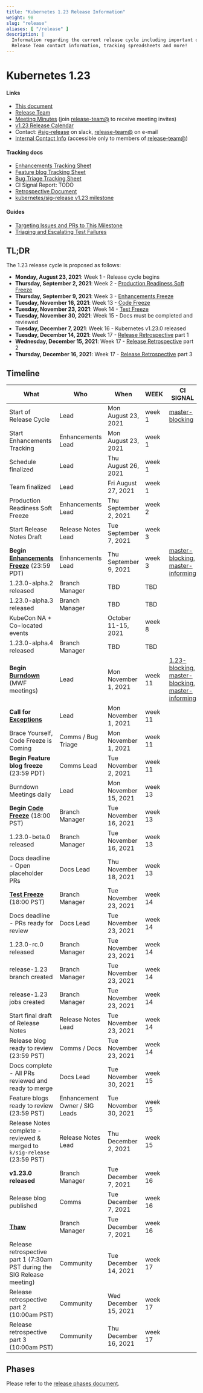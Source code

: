 ```yaml
---
title: "Kubernetes 1.23 Release Information"
weight: 98
slug: "release"
aliases: [ "/release" ]
description: |
  Information regarding the current release cycle including important dates,
  Release Team contact information, tracking spreadsheets and more!
---
```


# Kubernetes 1.23

#### Links

* [This document](https://git.k8s.io/sig-release/releases/release-1.23/README.md)
* [Release Team](https://github.com/kubernetes/sig-release/blob/master/releases/release-1.23/release-team.md)
* [Meeting Minutes](http://bit.ly/k8s123-releasemtg) (join [release-team@] to receive meeting invites)
* [v1.23 Release Calendar][k8s123-calendar]
* Contact: [#sig-release] on slack, [release-team@] on e-mail
* [Internal Contact Info] (accessible only to members of [release-team@])

#### Tracking docs

* [Enhancements Tracking Sheet](https://bit.ly/k8s123-enhancements)
* [Feature blog Tracking Sheet](TBD)
* [Bug Triage Tracking Sheet](TBD)
* CI Signal Report: TODO
* [Retrospective Document][Retrospective Document]
* [kubernetes/sig-release v1.23 milestone](https://github.com/kubernetes/kubernetes/milestone/56)

#### Guides

* [Targeting Issues and PRs to This Milestone](https://git.k8s.io/community/contributors/devel/sig-release/release.md)
* [Triaging and Escalating Test Failures](https://git.k8s.io/community/contributors/devel/sig-testing/testing.md#troubleshooting-a-failure)

## TL;DR

The 1.23 release cycle is proposed as follows:

- **Monday, August 23, 2021**: Week 1 - Release cycle begins
- **Thursday, September 2, 2021**: Week 2 - [Production Readiness Soft Freeze](https://groups.google.com/g/kubernetes-sig-architecture/c/a6_y81N49aQ)
- **Thursday, September 9, 2021**: Week 3 - [Enhancements Freeze](../release_phases.md#enhancements-freeze)
- **Tuesday, November 16, 2021**: Week 13 - [Code Freeze](../release_phases.md#code-freeze)
- **Tuesday, November 23, 2021**: Week 14 - [Test Freeze](../release_phases.md#test-freeze)
- **Tuesday, November 30, 2021**: Week 15 - Docs must be completed and reviewed
- **Tuesday, December 7, 2021**: Week 16 - Kubernetes v1.23.0 released
- **Tuesday, December 14, 2021**: Week 17 - [Release Retrospective][Retrospective Document] part 1
- **Wednesday, December 15, 2021**: Week 17 - [Release Retrospective][Retrospective Document] part 2
- **Thursday, December 16, 2021**: Week 17 - [Release Retrospective][Retrospective Document] part 3

## Timeline

| **What** | **Who** | **When** | **WEEK** | **CI SIGNAL** |
|---|---|-------|---|---|
| Start of Release Cycle | Lead | Mon August 23, 2021 | week 1 | [master-blocking] |
| Start Enhancements Tracking | Enhancements Lead | Mon August 23, 2021| week 1 | |
| Schedule finalized | Lead | Thu August 26, 2021 | week 1 | |
| Team finalized | Lead | Fri August 27, 2021 | week 1 | |
| Production Readiness Soft Freeze | Enhancements Lead | Thu September 2, 2021 | week 2 | |
| Start Release Notes Draft | Release Notes Lead | Tue September 7, 2021 | week 3 | |
| **Begin [Enhancements Freeze]** (23:59 PDT) | Enhancements Lead | Thu September 9, 2021 | week 3 | [master-blocking], [master-informing] |
| 1.23.0-alpha.2 released | Branch Manager | TBD | TBD | |
| 1.23.0-alpha.3 released | Branch Manager | TBD | TBD | |
| KubeCon NA + Co-located events | | October 11-15, 2021 | week 8 | |
| 1.23.0-alpha.4 released | Branch Manager | TBD | TBD | |
| **Begin [Burndown]** (MWF meetings) | Lead | Mon November 1, 2021 | week 11 | [1.23-blocking], [master-blocking], [master-informing] |
| **Call for [Exceptions][Exception]** | Lead | Mon November 1, 2021 | week 11 | |
| Brace Yourself, Code Freeze is Coming | Comms / Bug Triage | Mon November 1, 2021 | week 11 | |
| **Begin Feature blog freeze** (23:59 PDT) | Comms Lead | Tue November 2, 2021 | week 11 | |
| Burndown Meetings daily| Lead | Mon November 15, 2021 | week 13 | |
| **Begin [Code Freeze]** (18:00 PST) | Branch Manager | Tue November 16, 2021 | week 13 | |
| 1.23.0-beta.0 released | Branch Manager | Tue November 16, 2021 | week 13 | |
| Docs deadline - Open placeholder PRs | Docs Lead | Thu November 18, 2021 | week 13 | |
| **[Test Freeze]** (18:00 PST) | Branch Manager | Tue November 23, 2021 | week 14 | |
| Docs deadline - PRs ready for review | Docs Lead | Tue November 23, 2021 | week 14 | |
| 1.23.0-rc.0 released | Branch Manager | Tue November 23, 2021 | week 14 | |
| release-1.23 branch created | Branch Manager | Tue November 23, 2021 | week 14 | |
| release-1.23 jobs created | Branch Manager | Tue November 23, 2021 | week 14 | |
| Start final draft of Release Notes | Release Notes Lead | Tue November 23, 2021 | week 14 | |
| Release blog ready to review (23:59 PST) | Comms / Docs | Tue November 23, 2021 | week 14 | |
| Docs complete - All PRs reviewed and ready to merge | Docs Lead | Tue November 30, 2021 | week 15 | |
| Feature blogs ready to review (23:59 PST)| Enhancement Owner / SIG Leads | Tue November 30, 2021 | week 15 | |
| Release Notes complete - reviewed & merged to `k/sig-release` (23:59 PST) | Release Notes Lead | Thu December 2, 2021 | week 15 | |
| **v1.23.0 released** | Branch Manager | Tue December 7, 2021 | week 16 | |
| Release blog published | Comms | Tue December 7, 2021 | week 16 | |
| **[Thaw]** | Branch Manager | Tue December 7, 2021 | week 16 | |
| Release retrospective part 1 (7:30am PST during the SIG Release meeting) | Community | Tue December 14, 2021 | week 17 | |
| Release retrospective part 2 (10:00am PST) | Community | Wed December 15, 2021 | week 17 | |
| Release retrospective part 3 (10:00am PST) | Community | Thu December 16, 2021 | week 17 | |

## Phases

Please refer to the [release phases document](../release_phases.md).

[k8s123-calendar]: https://bit.ly/k8s-release-cal
[Internal Contact Info]: https://bit.ly/k8s123-contacts
[Retrospective Document]: https://bit.ly/k8s123-retro

[Enhancements Freeze]: ../release_phases.md#enhancements-freeze
[Burndown]: ../release_phases.md#burndown
[Code Freeze]: ../release_phases.md#code-freeze
[Exception]: ../release_phases.md#exceptions
[Thaw]: ../release_phases.md#thaw
[Test Freeze]: ../release_phases.md#test-freeze

[release-team@]: https://groups.google.com/a/kubernetes.io/g/release-team
[kubernetes-sig-release@]: https://groups.google.com/forum/#!forum/kubernetes-sig-release
[#sig-release]: https://kubernetes.slack.com/messages/sig-release/
[kubernetes-release-calendar]: https://bit.ly/k8s-release-cal
[kubernetes/kubernetes]: https://github.com/kubernetes/kubernetes

[master-blocking]: https://testgrid.k8s.io/sig-release-master-blocking#Summary
[master-informing]: https://testgrid.k8s.io/sig-release-master-informing#Summary
[1.23-blocking]: https://testgrid.k8s.io/sig-release-1.23-blocking#Summary

[exception requests]: ../EXCEPTIONS.md
[release phases document]: ../release_phases.md

